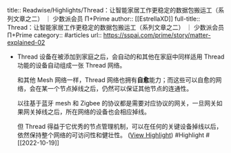 title:: Readwise/Highlights/Thread：让智能家居工作更稳定的数据包搬运工（系列文章之二） ｜ 少数派会员 Π+Prime
author:: [[EstrellaXD]]
full-title:: Thread：让智能家居工作更稳定的数据包搬运工（系列文章之二） ｜ 少数派会员 Π+Prime
category:: #articles
url:: https://sspai.com/prime/story/matter-explained-02
- Thread 设备在被添加到家庭之后，会自动的和其他在家庭中同样适用 Thread 功能的设备自动组成一张 Thread 网络。
  
  和其他 Mesh 网络一样，Thread 网络也拥有**自愈**能力；而这些可以自愈的网络，会在某一个节点掉线之后，仍然可以保证其他节点的连通性。
  
  以往基于蓝牙 mesh 和 Zigbee 的协议都是需要对应协议的网关，一旦网关如果网关掉线之后，所在网络的设备也会相应掉线。
  
  但 Thread 得益于它优秀的节点管理机制，可以在任何的关键设备掉线以后，依然保持整个网络的可访问性和健壮性。 ([View Highlight](https://read.readwise.io/read/01gfq2252rrdpqqf95rap4phcy)) #Highlight #[[2022-10-19]]